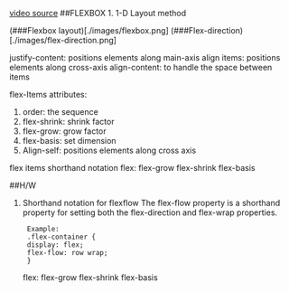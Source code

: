 [video source](https://www.youtube.com/watch?v=tN12g5QUIqg)
##FLEXBOX
    1. 1-D Layout method

(###Flexbox layout)[./images/flexbox.png]
(###Flex-direction)[./images/flex-direction.png]

justify-content: positions elements along main-axis
align items: positions elements along cross-axis
align-content: to handle the space between items

flex-Items attributes:
1. order: the sequence
2. flex-shrink: shrink factor
3. flex-grow: grow factor
4. flex-basis: set dimension
5. Align-self: positions elements along cross axis

flex items shorthand notation
flex: flex-grow flex-shrink flex-basis


##H/W
1. Shorthand notation for flexflow
    The flex-flow property is a shorthand property for setting both the flex-direction and flex-wrap properties.

        Example:
        .flex-container {
        display: flex;
        flex-flow: row wrap;
        }

    flex: flex-grow flex-shrink flex-basis
